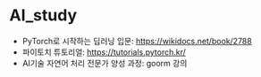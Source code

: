 # AI_study

- PyTorch로 시작하는 딥러닝 입문: https://wikidocs.net/book/2788
- 파이토치 튜토리얼: https://tutorials.pytorch.kr/
- AI기술 자연어 처리 전문가 양성 과정: goorm 강의